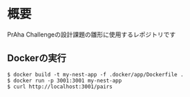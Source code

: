 # 概要
PrAha Challengeの設計課題の雛形に使用するレポジトリです

## Dockerの実行

```
$ docker build -t my-nest-app -f .docker/app/Dockerfile .
$ docker run -p 3001:3001 my-nest-app
$ curl http://localhost:3001/pairs
```